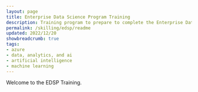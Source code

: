 ```yaml
---
layout: page
title: Enterprise Data Science Program Training
description: Training program to prepare to complete the Enterprise Data Science Challenge.
permalink: /skilling/edsp/readme
updated: 2022/12/20
showbreadcrumb: true
tags: 
- azure
- data, analytics, and ai
- artificial intelligence
- machine learning
---
```


<H> Welcome to the EDSP Training. </H>
